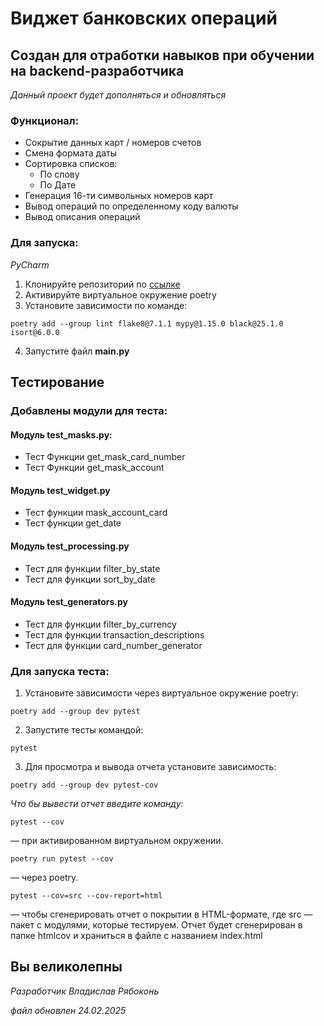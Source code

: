# Виджет банковских операций

## Создан для отработки навыков при обучении на backend-разработчика ##

*Данный проект будет дополняться и обновляться*

### Функционал:
 * Сокрытие данных карт / номеров счетов
 * Смена формата даты
 * Сортировка списков:
    * По слову
    * По Дате
 * Генерация 16-ти символьных номеров карт
 * Вывод операций по определенному коду валюты
 * Вывод описания операций

### Для запуска:
*PyCharm*

1. Клонируйте репозиторий по [ссылке](git@github.com:ngiubaba/home_work10.git)
2. Активируйте виртуальное окружение poetry
3. Установите зависимости по команде:
```
poetry add --group lint flake8@7.1.1 mypy@1.15.0 black@25.1.0 isort@6.0.0
```
4. Запустите файл **main.py**

## Тестирование
### Добавлены модули для теста:
#### Модуль test_masks.py:
* Тест Функции get_mask_card_number
* Тест Функции get_mask_account

#### Модуль test_widget.py
* Тест функции mask_account_card
* Тест функции get_date

#### Модуль test_processing.py
* Тест для функции filter_by_state
* Тест для функции sort_by_date

#### Модуль test_generators.py
* Тест для функции filter_by_currency
* Тест для функции transaction_descriptions
* Тест для функции card_number_generator

### Для запуска теста:
1. Установите зависимости через виртуальное окружение poetry:
```commandline
poetry add --group dev pytest
```
2. Запустите тесты командой: 
```commandline
pytest
```
3. Для просмотра и вывода отчета установите зависимость:
```commandline
poetry add --group dev pytest-cov
```
*Что бы вывести отчет введите команду:*
```commandline
pytest --cov
```
 — при активированном виртуальном окружении.
```
poetry run pytest --cov
```
 — через poetry.
```
pytest --cov=src --cov-report=html
```
 — чтобы сгенерировать отчет о покрытии в HTML-формате, где 
src
 — пакет c модулями, которые тестируем. Отчет будет сгенерирован в папке 
htmlcov
 и храниться в файле с названием 
index.html

## Вы великолепны ##
*Разработчик Владислав Рябоконь*

*файл обновлен 24.02.2025*